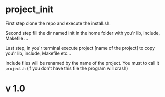 # project_init
First step clone the repo and execute the install.sh.

Second step fill the dir named init in the home folder with you'r lib, include, Makefile ...

Last step, in you'r terminal execute project [name of the project] to copy you'r lib, include, Makefile etc...

Include files will be renamed by the name of the project. You must to call it `project.h` (if you don't have this file the program will crash)

# v 1.0